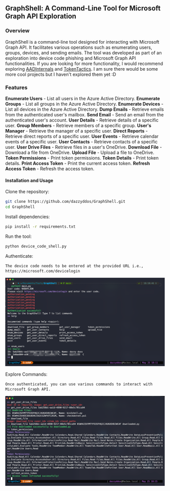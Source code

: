 ## GraphShell: A Command-Line Tool for Microsoft Graph API Exploration
### Overview
GraphShell is a command-line tool designed for interacting with Microsoft Graph API. It facilitates various operations such as enumerating users, groups, devices, and sending emails. The tool was developed as part of an exploration into device code phishing and Microsoft Graph API functionalities. If you are looking for more functionality, I would recommend exploring [AADInternals](https://github.com/Gerenios/AADInternals) and [TokenTactics](https://github.com/rvrsh3ll/TokenTactics). I am sure there would be some more cool projects but I haven't explored them yet :D

### Features
**Enumerate Users** - List all users in the Azure Active Directory.
**Enumerate Groups** - List all groups in the Azure Active Directory.
**Enumerate Devices** - List all devices in the Azure Active Directory.
**Dump Emails** - Retrieve emails from the authenticated user's mailbox.
**Send Email** - Send an email from the authenticated user's account.
**User Details** - Retrieve details of a specific user.
**Group Members** - Retrieve members of a specific group.
**User's Manager** - Retrieve the manager of a specific user.
**Direct Reports** - Retrieve direct reports of a specific user.
**User Events** - Retrieve calendar events of a specific user.
**User Contacts** - Retrieve contacts of a specific user.
**User Drive Files** - Retrieve files in a user's OneDrive.
**Download File** - Download a file from OneDrive.
**Upload File** - Upload a file to OneDrive.
**Token Permissions** - Print token permissions.
**Token Details** - Print token details.
**Print Access Token** - Print the current access token.
**Refresh Access Token** - Refresh the access token.

#### Installation and Usage
Clone the repository:
```bash
git clone https://github.com/dazzyddos/GraphShell.git
cd GraphShell
```

Install dependencies:
```bash
pip install -r requirements.txt
```

Run the tool:
```bash
python device_code_shell.py
```

Authenticate:
```
The device code needs to be entered at the provided URL i.e., https://microsoft.com/devicelogin
```

![](https://raw.githubusercontent.com/dazzyddos/GraphShell/main/images/sample1.png)

Explore Commands:
```
Once authenticated, you can use various commands to interact with Microsoft Graph API.
```
![](https://raw.githubusercontent.com/dazzyddos/GraphShell/main/images/sample2.png)

